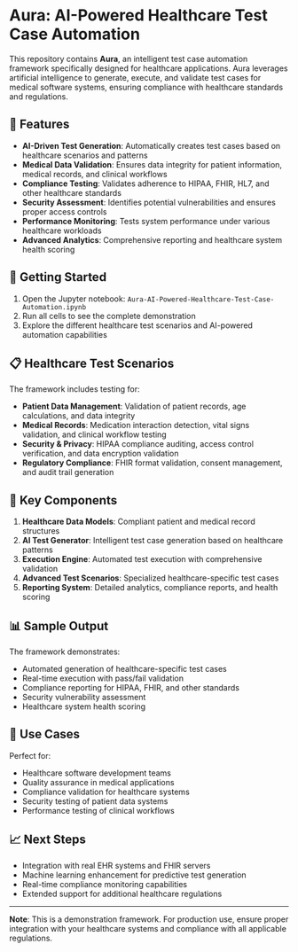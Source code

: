 # Aura: AI-Powered Healthcare Test Case Automation

This repository contains **Aura**, an intelligent test case automation framework specifically designed for healthcare applications. Aura leverages artificial intelligence to generate, execute, and validate test cases for medical software systems, ensuring compliance with healthcare standards and regulations.

## 🏥 Features

- **AI-Driven Test Generation**: Automatically creates test cases based on healthcare scenarios and patterns
- **Medical Data Validation**: Ensures data integrity for patient information, medical records, and clinical workflows  
- **Compliance Testing**: Validates adherence to HIPAA, FHIR, HL7, and other healthcare standards
- **Security Assessment**: Identifies potential vulnerabilities and ensures proper access controls
- **Performance Monitoring**: Tests system performance under various healthcare workloads
- **Advanced Analytics**: Comprehensive reporting and healthcare system health scoring

## 🚀 Getting Started

1. Open the Jupyter notebook: `Aura-AI-Powered-Healthcare-Test-Case-Automation.ipynb`
2. Run all cells to see the complete demonstration
3. Explore the different healthcare test scenarios and AI-powered automation capabilities

## 📋 Healthcare Test Scenarios

The framework includes testing for:

- **Patient Data Management**: Validation of patient records, age calculations, and data integrity
- **Medical Records**: Medication interaction detection, vital signs validation, and clinical workflow testing
- **Security & Privacy**: HIPAA compliance auditing, access control verification, and data encryption validation
- **Regulatory Compliance**: FHIR format validation, consent management, and audit trail generation

## 🔧 Key Components

1. **Healthcare Data Models**: Compliant patient and medical record structures
2. **AI Test Generator**: Intelligent test case generation based on healthcare patterns
3. **Execution Engine**: Automated test execution with comprehensive validation
4. **Advanced Test Scenarios**: Specialized healthcare-specific test cases
5. **Reporting System**: Detailed analytics, compliance reports, and health scoring

## 📊 Sample Output

The framework demonstrates:
- Automated generation of healthcare-specific test cases
- Real-time execution with pass/fail validation
- Compliance reporting for HIPAA, FHIR, and other standards
- Security vulnerability assessment
- Healthcare system health scoring

## 🎯 Use Cases

Perfect for:
- Healthcare software development teams
- Quality assurance in medical applications
- Compliance validation for healthcare systems
- Security testing of patient data systems
- Performance testing of clinical workflows

## 📈 Next Steps

- Integration with real EHR systems and FHIR servers
- Machine learning enhancement for predictive test generation
- Real-time compliance monitoring capabilities
- Extended support for additional healthcare regulations

---

**Note**: This is a demonstration framework. For production use, ensure proper integration with your healthcare systems and compliance with all applicable regulations.
